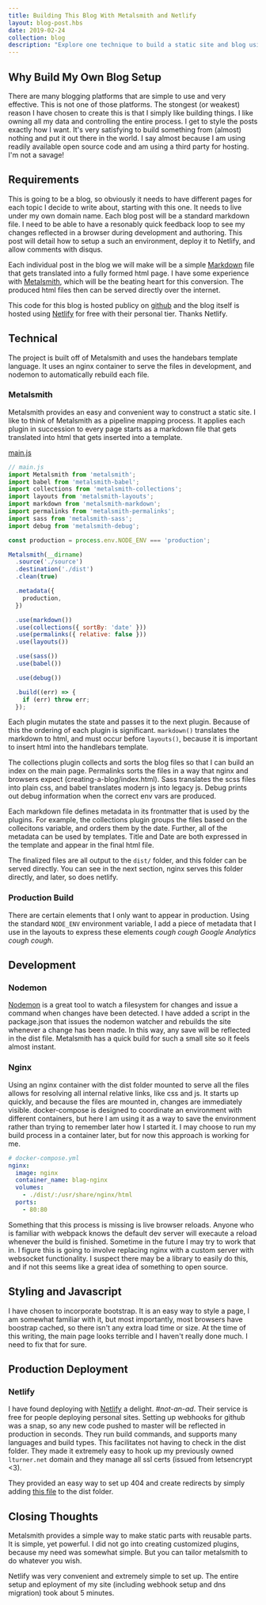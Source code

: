 ```yaml
---
title: Building This Blog With Metalsmith and Netlify
layout: blog-post.hbs
date: 2019-02-24
collection: blog
description: "Explore one technique to build a static site and blog using markdown and javascript. Control the entire process and own your content completely. Easily connect to Netlify and deploy in seconds."
---
```


## Why Build My Own Blog Setup

There are many blogging platforms that are simple to use and very effective.
This is not one of those platforms. The stongest (or weakest) reason I have
chosen to create this is that I simply like building things. I like owning
all my data and controlling the entire process. I get to style the posts
exactly how I want. It's very satisfying to build something from (almost)
nothing and put it out there in the world. I say almost because I am using
readily available open source code and am using a third party for hosting.
I'm not a savage!

## Requirements

This is going to be a blog, so obviously it needs to have different pages for
each topic I decide to write about, starting with this one. It needs to live
under my own domain name. Each blog post will be a standard markdown file. I
need to be able to have a resonably quick feedback loop to see my changes
reflected in a browser during development and authoring. This post will
detail how to setup a such an environment, deploy it to Netlify, and allow
comments with disqus.

Each individual post in the blog we will make will be a simple
[Markdown](https://en.wikipedia.org/wiki/Markdown) file that gets translated
into a fully formed html page. I have some experience with
[Metalsmith](https://metalsmith.io/), which will be the beating heart for
this conversion. The produced html files then can be served directly over the
internet.

This code for this blog is hosted publicy on
[github](https://github.com/landonturner/lturner.net) and the blog itself is
hosted using [Netlify](https://netlify.com) for free with their personal
tier. Thanks Netlify.

## Technical

The project is built off of Metalsmith and uses the handebars template
language. It uses an nginx container to serve the files in development, and
nodemon to automatically rebuild each file.

### Metalsmith

Metalsmith provides an easy and convenient way to construct a static site. I
like to think of Metalsmith as a pipeline mapping process. It applies each
plugin in succession to every page starts as a markdown file that gets
translated into html that gets inserted into a template.

[main.js](https://github.com/landonturner/lturner.net/blob/master/main.js)
```javascript
// main.js
import Metalsmith from 'metalsmith';
import babel from 'metalsmith-babel';
import collections from 'metalsmith-collections';
import layouts from 'metalsmith-layouts';
import markdown from 'metalsmith-markdown';
import permalinks from 'metalsmith-permalinks';
import sass from 'metalsmith-sass';
import debug from 'metalsmith-debug';

const production = process.env.NODE_ENV === 'production';

Metalsmith(__dirname)
  .source('./source')
  .destination('./dist')
  .clean(true)

  .metadata({
    production,
  })

  .use(markdown())
  .use(collections({ sortBy: 'date' }))
  .use(permalinks({ relative: false }))
  .use(layouts())

  .use(sass())
  .use(babel())

  .use(debug())

  .build((err) => {
    if (err) throw err;
  });
```

Each plugin mutates the state and passes it to the next plugin. Because of this
the ordering of each plugin is significant. `markdown()` translates the
markdown to html, and must occur before `layouts()`, because it is important to
insert html into the handlebars template.

The collections plugin collects and sorts the blog files so that I can build an
index on the main page. Permalinks sorts the files in a way that nginx and
browsers expect (creating-a-blog/index.html). Sass translates the scss files
into plain css, and babel translates modern js into legacy js. Debug prints out
debug information when the correct env vars are produced.

Each markdown file defines metadata in its frontmatter that is used by the
plugins. For example, the collections plugin groups the files based on the
collecitons variable, and orders them by the date. Further, all of the metadata
can be used by templates. Title and Date are both expressed in the template and
appear in the final html file.

The finalized files are all output to the `dist/` folder, and this folder can
be served directly. You can see in the next section, nginx serves this folder
directly, and later, so does netlify.

### Production Build

There are certain elements that I only want to appear in production. Using the
standard `NODE_ENV` environment variable, I add a piece of metadata that I use
in the layouts to express these elements _cough cough Google Analytics cough
cough_.

## Development

### Nodemon

[Nodemon](https://nodemon.io/) is a great tool to watch a filesystem for
changes and issue a command when changes have been detected. I have added a
script in the package.json that issues the nodemon watcher and rebuilds the
site whenever a change has been made. In this way, any save will be reflected
in the dist file. Metalsmith has a quick build for such a small site so it
feels almost instant.

### Nginx

Using an nginx container with the dist folder mounted to serve all the files
allows for resolving all internal relative links, like css and js. It starts up
quickly, and because the files are mounted in, changes are immediately visible.
docker-compose is designed to coordinate an environment with different
containers, but here I am using it as a way to save the environment rather than
trying to remember later how I started it. I may choose to run my build process
in a container later, but for now this approach is working for me. 

```yaml
# docker-compose.yml
nginx:
  image: nginx
  container_name: blag-nginx
  volumes:
    - ./dist/:/usr/share/nginx/html
  ports:
    - 80:80
```

Something that this process is missing is live browser reloads. Anyone who is
familiar with webpack knows the default dev server will execaute a reload
whenever the build is finished. Sometime in the future I may try to work that
in. I figure this is going to involve replacing nginx with a custom server with
websocket functionality. I suspect there may be a library to easily do this,
and if not this seems like a great idea of something to open source.

## Styling and Javascript

I have chosen to incorporate bootstrap. It is an easy way to style a page, I am
somewhat familiar with it, but most importantly, most browsers have boostrap
cached, so there isn't any extra load time or size. At the time of this
writing, the main page looks terrible and I haven't really done much. I need to
fix that for sure.

## Production Deployment

### Netlify
I have found deploying with [Netlify](https://www.netlify.com) a delight.
_#not-an-ad_. Their service is free for people deploying personal sites.
Setting up webhooks for github was a snap, so any new code pushed to master
will be reflected in production in seconds. They run build commands, and
supports many languages and build types. This facilitates not having to check
in the dist folder. They made it extremely easy to hook up my previously owned
`lturner.net` domain and they manage all ssl certs (issued from letsencrypt
<3).

They provided an easy way to set up 404 and create redirects by simply adding [this file](https://github.com/landonturner/lturner.net/blob/master/source/_redirects) to the dist folder.

## Closing Thoughts

Metalsmith provides a simple way to make static parts with reusable parts. It
is simple, yet powerful. I did not go into creating customized plugins, because
my need was somewhat simple. But you can tailor metalsmith to do whatever you
wish.

Netlify was very convenient and extremely simple to set up. The entire setup
and eployment of my site (including webhook setup and dns migration) took about
5 minutes.

